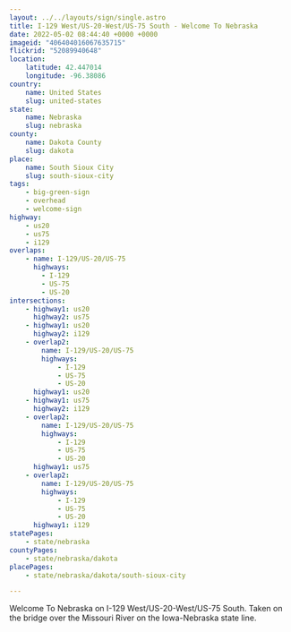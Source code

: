 ```yaml
---
layout: ../../layouts/sign/single.astro
title: I-129 West/US-20-West/US-75 South - Welcome To Nebraska
date: 2022-05-02 08:44:40 +0000 +0000
imageid: "406404016067635715"
flickrid: "52089940648"
location:
    latitude: 42.447014
    longitude: -96.38086
country:
    name: United States
    slug: united-states
state:
    name: Nebraska
    slug: nebraska
county:
    name: Dakota County
    slug: dakota
place:
    name: South Sioux City
    slug: south-sioux-city
tags:
    - big-green-sign
    - overhead
    - welcome-sign
highway:
    - us20
    - us75
    - i129
overlaps:
    - name: I-129/US-20/US-75
      highways:
        - I-129
        - US-75
        - US-20
intersections:
    - highway1: us20
      highway2: us75
    - highway1: us20
      highway2: i129
    - overlap2:
        name: I-129/US-20/US-75
        highways:
            - I-129
            - US-75
            - US-20
      highway1: us20
    - highway1: us75
      highway2: i129
    - overlap2:
        name: I-129/US-20/US-75
        highways:
            - I-129
            - US-75
            - US-20
      highway1: us75
    - overlap2:
        name: I-129/US-20/US-75
        highways:
            - I-129
            - US-75
            - US-20
      highway1: i129
statePages:
    - state/nebraska
countyPages:
    - state/nebraska/dakota
placePages:
    - state/nebraska/dakota/south-sioux-city

---
```

Welcome To Nebraska on I-129 West/US-20-West/US-75 South.  Taken on the bridge over the Missouri River on the Iowa-Nebraska state line.